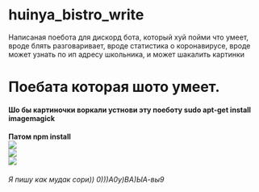 # huinya_bistro_write
Написаная поебота для дискорд бота, который хуй пойми что умеет, вроде блять разговаривает, вроде статистика о коронавирусе, вроде может узнать по ип адресу школьника, и может шакалить картинки
<h1/>Поебата которая шото умеет.<br/>
<h4/>Шо бы картиночки воркали устнови эту поеботу sudo apt-get install imagemagick<br/>
<h4/>Патом npm install<br/>
<img src="https://sad.awteam.pw/hacked/monkey.png"/><br/>
<img src="https://sad.awteam.pw/hacked/pizdabolstvo.png"/><br/>
<img src="https://sad.awteam.pw/hacked/xueta.png"/><br/>
<h6/> Я пишу как мудак сори)) 0)))А0у)ВА)ЫА-вы9
